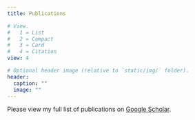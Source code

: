 ```yaml
---
title: Publications

# View.
#   1 = List
#   2 = Compact
#   3 = Card
#   4 = Citation
view: 4

# Optional header image (relative to `static/img/` folder).
header:
  caption: ""
  image: ""
---
```

Please view my full list of publications on [Google Scholar](https://scholar.google.ca/citations?user=2ELBBq4AAAAJ&hl=en).